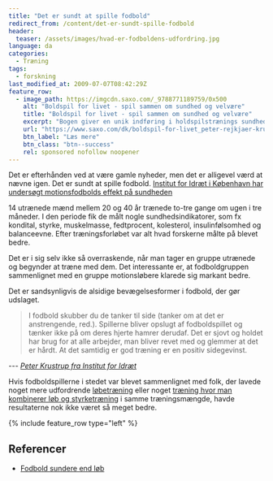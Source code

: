 ```yaml
---
title: "Det er sundt at spille fodbold"
redirect_from: /content/det-er-sundt-spille-fodbold
header:
  teaser: /assets/images/hvad-er-fodboldens-udfordring.jpg
language: da
categories:
  - Træning
tags:
  - forskning
last_modified_at: 2009-07-07T08:42:29Z
feature_row:
  - image_path: https://imgcdn.saxo.com/_9788771189759/0x500
    alt: "Boldspil for livet - spil sammen om sundhed og velvære"
    title: "Boldspil for livet - spil sammen om sundhed og velvære"
    excerpt: "Bogen giver en unik indføring i holdspilstrænings sundhedsfremmende effekter dokumenteret gennem mange års forskning og specifikt fem år i regi af Center for Holdspil og Sundhed – et internationalt anerkendt forsknings- og videnscenter ved Københavns Universitet."
    url: "https://www.saxo.com/dk/boldspil-for-livet_peter-rejkjaer-krustrupjens-bangsbo_haeftet_9788771189759"
    btn_label: "Læs mere"
    btn_class: "btn--success"
    rel: sponsored nofollow noopener
---
```


Det er efterhånden ved at være gamle nyheder, men det er alligevel værd at nævne igen. Det er sundt at spille fodbold. [Institut for Idræt i København har undersøgt motionsfodbolds effekt på sundheden](http://www.ifi.ku.dk/)

14 utrænede mænd mellem 20 og 40 år trænede to-tre gange om ugen i tre måneder. I den periode fik de målt nogle sundhedsindikatorer, som fx kondital, styrke, muskelmasse, fedtprocent, kolesterol, insulinfølsomhed og balanceevne. Efter træningsforløbet var alt hvad forskerne målte på blevet bedre.

Det er i sig selv ikke så overraskende, når man tager en gruppe utrænede og begynder at træne med dem. Det interessante er, at fodboldgruppen sammenlignet med en gruppe motionsløbere klarede sig markant bedre.

Det er sandsynligvis de alsidige bevægelsesformer i fodbold, der gør udslaget.

> I fodbold skubber du de tanker til side (tanker om at det er anstrengende, red.). Spillerne bliver opslugt af fodboldspillet og tænker ikke på om deres hjerte hamrer derudaf. Det er sjovt og holdet har brug for at alle arbejder, man bliver revet med og glemmer at det er hårdt. At det samtidig er god træning er en positiv sidegevinst.

--- <cite>[Peter Krustrup fra Institut for Idræt](https://www.folkeskolen.dk/48376/fodbold-er-sundere-end-loebetraening)</cite>

Hvis fodboldspillerne i stedet var blevet sammenlignet med folk, der lavede noget mere udfordrende [løbetræning](http://motionsplan.dk/artikel/4-minutters-haard-intervaltraening-bedre-end-en-times-moderat-loeb) eller noget [træning hvor man kombinerer løb og styrketræning](https://www.motionsplan.dk/artikel/bedste-kombination-af-loeb-og-styrketraening/) i samme træningsmængde, havde resultaterne nok ikke været så meget bedre.

{% include feature_row type="left" %}

## Referencer

- [Fodbold sundere end løb](http://www.kropogfysik.dk/Default.aspx?ID=143&M=News&PID=257&NewsID=3656)
